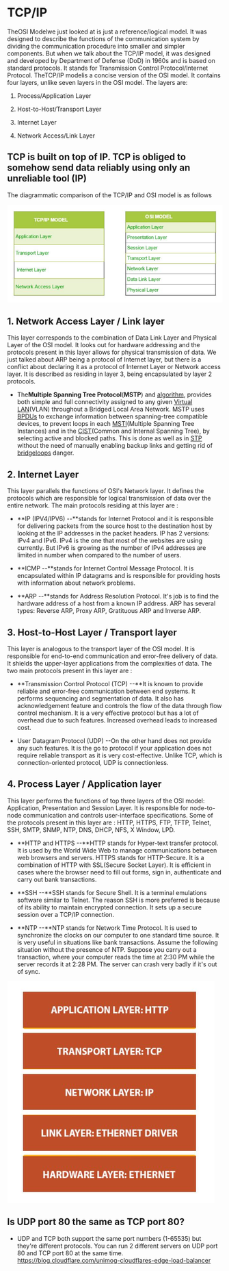 # TCP/IP

TheOSI Modelwe just looked at is just a reference/logical model. It was designed to describe the functions of the communication system by dividing the communication procedure into smaller and simpler components. But when we talk about the TCP/IP model, it was designed and developed by Department of Defense (DoD) in 1960s and is based on standard protocols. It stands for Transmission Control Protocol/Internet Protocol. TheTCP/IP modelis a concise version of the OSI model. It contains four layers, unlike seven layers in the OSI model. The layers are:

1. Process/Application Layer

2. Host-to-Host/Transport Layer

3. Internet Layer

4. Network Access/Link Layer

## TCP is built on top of IP. TCP is obliged to somehow send data reliably using only an unreliable tool (IP)

The diagrammatic comparison of the TCP/IP and OSI model is as follows

![image](../../media/TCP-IP-image1.jpg)

## 1. Network Access Layer / Link layer

This layer corresponds to the combination of Data Link Layer and Physical Layer of the OSI model. It looks out for hardware addressing and the protocols present in this layer allows for physical transmission of data.
We just talked about ARP being a protocol of Internet layer, but there is a conflict about declaring it as a protocol of Internet Layer or Network access layer. It is described as residing in layer 3, being encapsulated by layer 2 protocols.

- The**Multiple Spanning Tree Protocol**(**MSTP**) and [algorithm](https://en.wikipedia.org/wiki/Algorithm), provides both simple and full connectivity assigned to any given [Virtual LAN](https://en.wikipedia.org/wiki/Virtual_LAN)(VLAN) throughout a Bridged Local Area Network. MSTP uses [BPDUs](https://en.wikipedia.org/wiki/Bridge_Protocol_Data_Unit) to exchange information between spanning-tree compatible devices, to prevent loops in each [MSTI](https://en.wikipedia.org/wiki/Multiple_Spanning_Tree_Protocol#Multiple_Spanning_Tree_Instances_(MSTI))(Multiple Spanning Tree Instances) and in the [CIST](https://en.wikipedia.org/wiki/Multiple_Spanning_Tree_Protocol#Common_and_Internal_Spanning_Tree(CST/CIST))(Common and Internal Spanning Tree), by selecting active and blocked paths. This is done as well as in [STP](https://en.wikipedia.org/wiki/Spanning_Tree_Protocol) without the need of manually enabling backup links and getting rid of [bridge](https://en.wikipedia.org/wiki/Bridging_(networking))[loops](https://en.wikipedia.org/wiki/Switching_loop) danger.

## 2. Internet Layer

This layer parallels the functions of OSI's Network layer. It defines the protocols which are responsible for logical transmission of data over the entire network. The main protocols residing at this layer are :

- **IP (IPV4/IPV6) --**stands for Internet Protocol and it is responsible for delivering packets from the source host to the destination host by looking at the IP addresses in the packet headers. IP has 2 versions:
    IPv4 and IPv6. IPv4 is the one that most of the websites are using currently. But IPv6 is growing as the number of IPv4 addresses are limited in number when compared to the number of users.

- **ICMP --**stands for Internet Control Message Protocol. It is encapsulated within IP datagrams and is responsible for providing hosts with information about network problems.

- **ARP --**stands for Address Resolution Protocol. It's job is to find the hardware address of a host from a known IP address. ARP has several types: Reverse ARP, Proxy ARP, Gratituous ARP and Inverse ARP.

## 3. Host-to-Host Layer / Transport layer

This layer is analogous to the transport layer of the OSI model. It is responsible for end-to-end communication and error-free delivery of data. It shields the upper-layer applications from the complexities of data. The two main protocols present in this layer are :

- **Transmission Control Protocol (TCP) --**It is known to provide reliable and error-free communication between end systems. It performs sequencing and segmentation of data. It also has acknowledgement feature and controls the flow of the data through flow control mechanism. It is a very effective protocol but has a lot of overhead due to such features. Increased overhead leads to increased cost.

- User Datagram Protocol (UDP) --On the other hand does not provide any such features. It is the go to protocol if your application does not require reliable transport as it is very cost-effective. Unlike TCP, which is connection-oriented protocol, UDP is connectionless.

## 4. Process Layer / Application layer

This layer performs the functions of top three layers of the OSI model: Application, Presentation and Session Layer. It is responsible for node-to-node communication and controls user-interface specifications. Some of the protocols present in this layer are : HTTP, HTTPS, FTP, TFTP, Telnet, SSH, SMTP, SNMP, NTP, DNS, DHCP, NFS, X Window, LPD.

- **HTTP and HTTPS --**HTTP stands for Hyper-text transfer protocol. It is used by the World Wide Web to manage communications between web browsers and servers. HTTPS stands for HTTP-Secure. It is a combination of HTTP with SSL(Secure Socket Layer). It is efficient in cases where the browser need to fill out forms, sign in, authenticate and carry out bank transactions.

- **SSH --**SSH stands for Secure Shell. It is a terminal emulations software similar to Telnet. The reason SSH is more preferred is because of its ability to maintain encrypted connection. It sets up a secure session over a TCP/IP connection.

- **NTP --**NTP stands for Network Time Protocol. It is used to synchronize the clocks on our computer to one standard time source. It is very useful in situations like bank transactions. Assume the following situation without the presence of NTP. Suppose you carry out a transaction, where your computer reads the time at 2:30 PM while the server records it at 2:28 PM. The server can crash very badly if it's out of sync.

![image](../../media/TCP-IP-image2.jpg)

## Is UDP port 80 the same as TCP port 80?

- UDP and TCP both support the same port numbers (1-65535) but they're different protocols. You can run 2 different servers on UDP port 80 and TCP port 80 at the same time.
<https://blog.cloudflare.com/unimog-cloudflares-edge-load-balancer>
